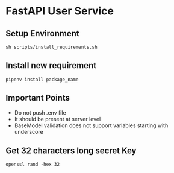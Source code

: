 # FastAPI User Service

## Setup Environment
~~~
sh scripts/install_requirements.sh
~~~

## Install new requirement
~~~
pipenv install package_name
~~~

## Important Points
- Do not push .env file
- It should be present at server level
- BaseModel validation does not support variables starting with underscore

## Get 32 characters long secret Key
~~~
openssl rand -hex 32
~~~